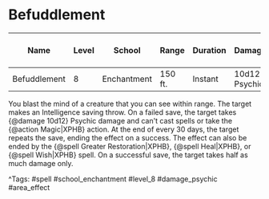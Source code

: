# Befuddlement

| Name | Level | School | Range | Duration | Damage | Save DC & Type |
|------|-------|--------|-------|----------|--------|----------------|
| Befuddlement | 8 | Enchantment | 150 ft. | Instant | 10d12 Psychic | - |

You blast the mind of a creature that you can see within range. The target makes an Intelligence saving throw. On a failed save, the target takes {@damage 10d12} Psychic damage and can't cast spells or take the {@action Magic|XPHB} action. At the end of every 30 days, the target repeats the save, ending the effect on a success. The effect can also be ended by the {@spell Greater Restoration|XPHB}, {@spell Heal|XPHB}, or {@spell Wish|XPHB} spell. On a successful save, the target takes half as much damage only.

^Tags: #spell #school_enchantment #level_8 #damage_psychic #area_effect